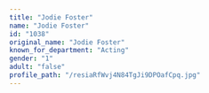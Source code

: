 ```yaml
---
title: "Jodie Foster"
name: "Jodie Foster"
id: "1038"
original_name: "Jodie Foster"
known_for_department: "Acting"
gender: "1"
adult: "false"
profile_path: "/resiaRfWvj4N84TgJi9DPOafCpq.jpg"
---
```

